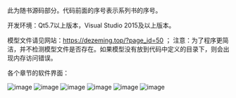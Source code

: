 此为随书源码部分。代码前面的序号表示系列书的序号。

开发环境：Qt5.7以上版本，Visual Studio 2015及以上版本。

模型文件请见网站：https://dezeming.top/?page_id=50 ；
注意：为了程序更简洁，并不检测模型文件是否存在。如果模型没有放到代码中定义的目录下，则会出现内存访问错误。

各个章节的软件界面：

![image](https://github.com/feimos32/PBRT3-DezemingFamily/blob/main/Images/%E8%BD%AF%E4%BB%B6%E7%95%8C%E9%9D%A2-2.png)
![image](https://github.com/feimos32/PBRT3-DezemingFamily/blob/main/Images/%E8%BD%AF%E4%BB%B6%E7%95%8C%E9%9D%A2-3.png)
![image](https://github.com/feimos32/PBRT3-DezemingFamily/blob/main/Images/%E8%BD%AF%E4%BB%B6%E7%95%8C%E9%9D%A2-4.png)
![image](https://github.com/feimos32/PBRT3-DezemingFamily/blob/main/Images/%E8%BD%AF%E4%BB%B6%E7%95%8C%E9%9D%A2-5.png)
![image](https://github.com/feimos32/PBRT3-DezemingFamily/blob/main/Images/%E8%BD%AF%E4%BB%B6%E7%95%8C%E9%9D%A2-7.png)
![image](https://github.com/feimos32/PBRT3-DezemingFamily/blob/main/Images/%E8%BD%AF%E4%BB%B6%E7%95%8C%E9%9D%A2-8.png)


